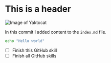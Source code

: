 # This is a header

![Image of Yaktocat](https://octodex.github.com/images/yaktocat.png)

In this commit I added content to the `index.md` file.

```bash
echo "Hello world"
```

- [ ] Finish this GitHub skill
- [ ] Finish all GitHub skills

